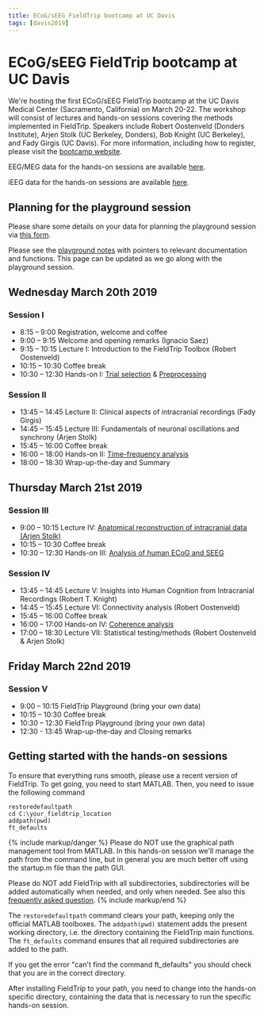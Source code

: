 ```yaml
---
title: ECoG/sEEG FieldTrip bootcamp at UC Davis
tags: [davis2019]
---
```


# ECoG/sEEG FieldTrip bootcamp at UC Davis

We're hosting the first ECoG/sEEG FieldTrip bootcamp at the UC Davis
Medical Center (Sacramento, California) on March 20-22. The workshop
will consist of lectures and hands-on sessions covering the methods
implemented in FieldTrip. Speakers include Robert Oostenveld (Donders
Institute), Arjen Stolk (UC Berkeley, Donders), Bob Knight (UC Berkeley),
and Fady Girgis (UC Davis). For more information, including how to register, please
visit the [bootcamp website](https://saez.faculty.ucdavis.edu/fieldtrip-bootcamp/).

EEG/MEG data for the hands-on sessions are available [here](https://download.fieldtriptoolbox.org/workshop/davis2019/).

iEEG data for the hands-on sessions are available [here](https://doi.org/10.5281/zenodo.1201559).

## Planning for the playground session

Please share some details on your data for planning the playground session via [this form](https://goo.gl/forms/7OThPe2b6oWp00D63).

Please see the [playground notes](https://docs.google.com/document/d/1bvzi8gv1WUHME41Rw2e5vofUy7s0NNY5cEb-4Vm2nNE/edit?usp=sharing) with  pointers to relevant documentation and functions. This page can be updated as we go along with the playground session.

## Wednesday March 20th 2019

### Session I

- 8:15 – 9:00 Registration, welcome and coffee
- 9:00 – 9:15 Welcome and opening remarks (Ignacio Saez)
- 9:15 – 10:15 Lecture I: Introduction to the FieldTrip Toolbox (Robert Oostenveld)
- 10:15 – 10:30 Coffee break
- 10:30 – 12:30 Hands-on I: [Trial selection](/tutorial/preprocessing) & [Preprocessing](/tutorial/preprocessing_erp)

### Session II

- 13:45 – 14:45 Lecture II: Clinical aspects of intracranial recordings (Fady Girgis)
- 14:45 – 15:45 Lecture III: Fundamentals of neuronal oscillations and synchrony (Arjen Stolk)
- 15:45 – 16:00 Coffee break
- 16:00 – 18:00 Hands-on II: [Time-frequency analysis](/tutorial/timefrequencyanalysis)
- 18:00 – 18:30 Wrap-up-the-day and Summary

## Thursday March 21st 2019

### Session III

- 9:00 – 10:15 Lecture IV: [Anatomical reconstruction of intracranial data (Arjen Stolk)](https://youtu.be/NdIqUSPPAeM)
- 10:15 – 10:30 Coffee break
- 10:30 – 12:30 Hands-on III: [Analysis of human ECoG and SEEG](/tutorial/human_ecog)

### Session IV

- 13:45 – 14:45 Lecture V: Insights into Human Cognition from Intracranial Recordings (Robert T. Knight)
- 14:45 – 15:45 Lecture VI: Connectivity analysis (Robert Oostenveld)
- 15:45 – 16:00 Coffee break
- 16:00 – 17:00 Hands-on IV: [Coherence analysis](/tutorial/coherence)
- 17:00 – 18:30 Lecture VII: Statistical testing/methods (Robert Oostenveld & Arjen Stolk)

## Friday March 22nd 2019

### Session V

- 9:00 – 10:15 FieldTrip Playground (bring your own data)
- 10:15 – 10:30 Coffee break
- 10:30 – 12:30 FieldTrip Playground (bring your own data)
- 12:30 - 13:45 Wrap-up-the-day and Closing remarks

## Getting started with the hands-on sessions

To ensure that everything runs smooth, please use a recent version of FieldTrip. To get going, you need to start MATLAB. Then, you need to issue the following command

    restoredefaultpath
    cd C:\your_fieldtrip_location
    addpath(pwd)
    ft_defaults

{% include markup/danger %}
Please do NOT use the graphical path management tool from MATLAB. In this hands-on session we'll manage the path from the command line, but in general you are much better off using the startup.m file than the path GUI.

Please do NOT add FieldTrip with all subdirectories, subdirectories will be added automatically when needed, and only when needed. See also this [frequently asked question](/faq/should_i_add_fieldtrip_with_all_subdirectories_to_my_matlab_path).
{% include markup/end %}

The `restoredefaultpath` command clears your path, keeping only the official MATLAB toolboxes. The `addpath(pwd)` statement adds the present working directory, i.e. the directory containing the FieldTrip main functions. The `ft_defaults` command ensures that all required subdirectories are added to the path.

If you get the error "can't find the command ft_defaults" you should check that you are in the correct directory.

After installing FieldTrip to your path, you need to change into the hands-on specific directory, containing the data that is necessary to run the specific hands-on session.
